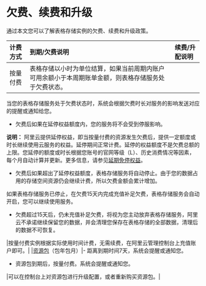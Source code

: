 # 欠费、续费和升级

通过本文您可以了解表格存储实例的欠费、续费和升级政策。

|计费方式|到期/欠费说明|续费/升配说明|
|:---|:------|:------|
|按量付费|表格存储以小时为单位结算，如果当前周期内账户可用余额小于本周期账单金额，则表格存储服务处于欠费状态。

当您的表格存储服务处于欠费状态时，系统会根据欠费时长对服务的影响发送对应的提醒或通知给您。

-   欠费后如果在延停权益额度内，您的服务将不会受到停服影响。

**说明：** 阿里云提供延停权益，即当按量付费的资源发生欠费后，提供一定额度或时长继续使用云服务的权益。延停期间正常计费。延停的权益额度不是欠费总额的上限。您延停的额度或时长根据您账号的官网等级（L）、历史消费情况等因素，每个月自动计算并更新。更多信息，请参见[延期免停权益](https://help.aliyun.com/document_detail/190777.html)。

-   欠费后如果超出了延停权益额度，表格存储服务将自动停止。由于您的数据占用的存储空间资源仍会继续计费，所以欠费金额会累计增加。

如果表格存储服务已停止，在欠费15天内完成充值补足欠费，表格存储服务会自动开启，您可以继续使用服务。

-   欠费超过15天后，仍未充值补足欠费，将视为您主动放弃表格存储服务，阿里云不承诺继续保留您的数据，并会清理您保存在表格存储的全部数据，清理后的数据不可恢复。

|按量付费实例根据实际使用时间计费，无需续费，在阿里云管理控制台上充值账户即可。|
|[资源包](/cn.zh-CN/产品定价/包年包月（资源包）/新购.md)（包年包月）|-   距离到期时间7天，系统会提醒或通知您。
-   资源包到期后，按量付费。系统会提醒或通知您。

|可以在控制台上对资源包进行升级配置，或者重新购买资源包。|


